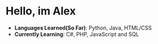 <h1>Hello, im Alex</h1>

 * <b>Languages Learned(So Far)</b>: Python, Java, HTML/CSS
 * <b>Currently Learning</b>: C#, PHP, JavaScript and SQL
 
 
<!---
Alexo416/Alexo416 is a ✨ special ✨ repository because its `README.md` (this file) appears on your GitHub profile.
You can click the Preview link to take a look at your changes.
--->
